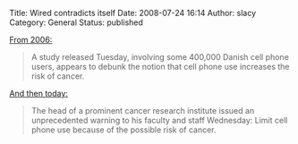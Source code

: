Title: Wired contradicts itself
Date: 2008-07-24 16:14
Author: slacy
Category: General
Status: published

[From 2006:](http://blog.wired.com/gadgets/2006/12/study_cellphone.html)

> A study released Tuesday, involving some 400,000 Danish cell phone
> users, appears to debunk the notion that cell phone use increases the
> risk of cancer.

[And then
today:](http://hosted.ap.org/dynamic/stories/C/CELL_PHONE_WARNING?SITE=WIRE&SECTION=HOME&TEMPLATE=DEFAULT)

> The head of a prominent cancer research institute issued an
> unprecedented warning to his faculty and staff Wednesday: Limit cell
> phone use because of the possible risk of cancer.
